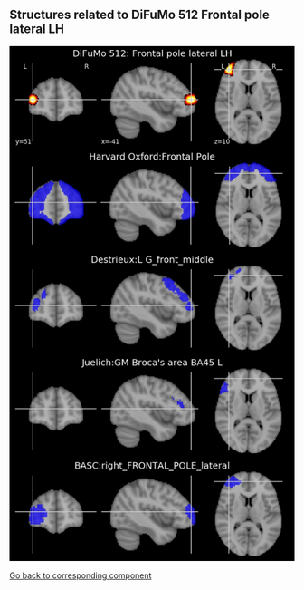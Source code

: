 


## Structures related to DiFuMo 512 Frontal pole lateral LH

![397](397.jpg "Structures related to DiFuMo 512 Frontal pole lateral LH")

[Go back to corresponding component](https://parietal-inria.github.io/DiFuMo/512/html/397.html)
